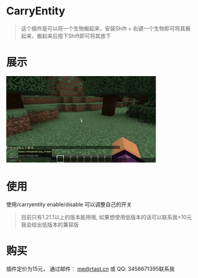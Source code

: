 # CarryEntity

> 这个插件是可以将一个生物搬起来，安装Shift + 右键一个生物即可将其搬起来，搬起来后按下Shift即可将其放下

# 展示

![CarryEntity](../images/carryentity/carryentity-showse.gif)

# 使用

使用/carryentity enable/disable 可以调整自己的开关

> 目前只有1.21.1以上的版本能用哦, 如果想使用低版本的话可以联系我+10元我会给出低版本的兼容版

# 购买

插件定价为15元， 通过邮件： me@rtast.cn 或 QQ: 3458671395联系我